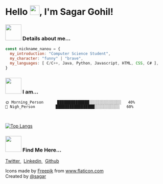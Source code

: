 <h1> Hello <img src="https://github.com/TheDudeThatCode/TheDudeThatCode/blob/master/Assets/Hi.gif" width="30px">, I'm Sagar Gohil! </h1>

### <img src="https://media.giphy.com/media/LRlblMDrxibqF42H44/giphy.gif" width="50"> Details about me...  

```javascript
const nickname_nanou = {
  my_introduction: "Computer Science Student",
  my_character: "funny" | "brave",
  my_languages: [ C/C++, Java, Python, Javascript, HTML, CSS, C# ],
}
```
### <img src="https://media.giphy.com/media/E7cElIn0u8EryF4i1u/giphy.gif" width=50> I am...

```text
🌞 Morning_Person      ██████████████░░░░░░░░░░░░░░   40%
🌙 Nigh_Person         █████████████████░░░░░░░░░░░   60% 

```
<br>

[![Top Langs](https://github-readme-stats.vercel.app/api/top-langs/?username=sagarbgohil&layout=compact&theme=vision-friendly-dark)](https://github.com/sagarbgohil/github-readme-stats)

### <img src="https://media.giphy.com/media/Q5pH4UmOiQciITstXU/giphy.gif" width=50> Find Me Here...

<p align="left">
<a href="https://twitter.com/SagarbGohil">
  Twitter
 </a> &nbsp;
<a href="https://www.linkedin.com/in/gohilsagar/">
  Linkedin
</a> &nbsp;
<a href="https://github.com/sagarbgohil">
  Github
</a>
</p>

<div>Icons made by <a href="https://www.freepik.com" title="Freepik">Freepik</a> from <a href="https://www.flaticon.com/" title="Flaticon">www.flaticon.com</a></div>
<div>Created by <a href="https://github.com/sagarbgohil">@sagar</a></div>


